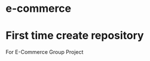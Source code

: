 # e-commerce

<!DOCTYPE html>
<html>
<!-- <title>Testing</title> -->
<body>

<h1>First time create repository</h1>
<p>For E-Commerce Group Project</p>

</body>
</html>
